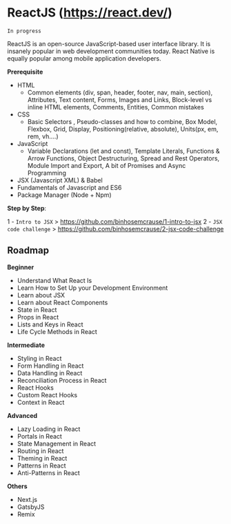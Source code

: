 ReactJS (https://react.dev/)
============================

~~~
In progress
~~~

ReactJS is an open-source JavaScript-based user interface library. It is insanely popular in web development communities today. React Native is equally popular among mobile application developers.

**Prerequisite**

  * HTML
    * Common elements (div, span, header, footer, nav, main, section), Attributes, Text content, Forms, Images and Links, Block-level vs inline HTML elements, Comments, Entities, Common mistakes
  * CSS
    * Basic Selectors , Pseudo-classes and how to combine, Box Model, Flexbox, Grid, Display, Positioning(relative, absolute), Units(px, em, rem, vh....)
  * JavaScript
    * Variable Declarations (let and const), Template Literals, Functions & Arrow Functions, Object Destructuring, Spread and Rest Operators, Module Import and Export, A bit of Promises and Async Programming
  * JSX (Javascript XML) & Babel
  * Fundamentals of Javascript and ES6
  * Package Manager (Node + Npm)

**Step by Step**:

1 - `Intro to JSX` > https://github.com/binhosemcrause/1-intro-to-jsx
2 - `JSX code challenge` > https://github.com/binhosemcrause/2-jsx-code-challenge


Roadmap
-------

**Beginner**
- Understand What React Is
- Learn How to Set Up your Development Environment
- Learn about JSX
- Learn about React Components
- State in React
- Props in React
- Lists and Keys in React
- Life Cycle Methods in React

**Intermediate**
- Styling in React
- Form Handling in React
- Data Handling in React
- Reconciliation Process in React
- React Hooks
- Custom React Hooks
- Context in React

**Advanced**
- Lazy Loading in React
- Portals in React
- State Management in React
- Routing in React
- Theming in React 
- Patterns in React
- Anti-Patterns in React

**Others**
- Next.js
- GatsbyJS
- Remix